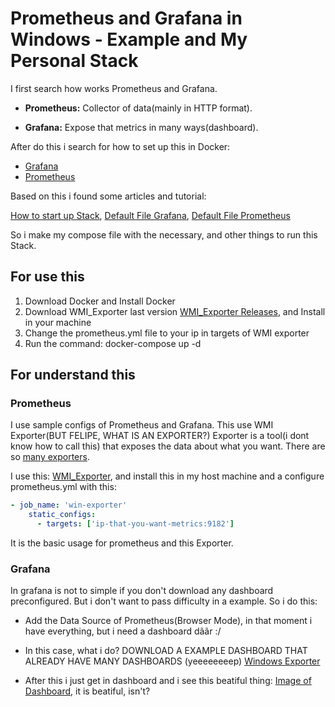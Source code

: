 # Prometheus and Grafana in Windows - Example and My Personal Stack

I first search how works Prometheus and Grafana.

- **Prometheus:** Collector of data(mainly in HTTP format).

- **Grafana:** Expose that metrics in many ways(dashboard).

After do this i search for how to set up this in Docker:

- [Grafana](https://hub.docker.com/r/grafana/grafana/)
- [Prometheus](https://hub.docker.com/r/prom/prometheus/)

Based on this i found some articles and tutorial:

[How to start up Stack](https://medium.com/@salohyprivat/prometheus-and-grafana-d59f3b1ded8b),
[Default File Grafana](https://github.com/grafana/grafana/blob/master/conf/defaults.ini),
[Default File Prometheus](https://github.com/prometheus/prometheus/blob/master/docs/getting_started.md)

So i make my compose file with the necessary, and other things to run this Stack.

## For use this

1. Download Docker and Install Docker
2. Download WMI_Exporter last version [WMI_Exporter Releases](https://github.com/martinlindhe/wmi_exporter/releases), and Install in your machine
3. Change the prometheus.yml file to your ip in targets of WMI exporter
4. Run the command: docker-compose up -d

## For understand this

### Prometheus

I use sample configs of Prometheus and Grafana. This use WMI Exporter(BUT FELIPE, WHAT IS AN EXPORTER?)
Exporter is a tool(i dont know how to call this) that exposes the data about what you want. There are so [many exporters](https://prometheus.io/docs/instrumenting/exporters/).

I use this: [WMI_Exporter](https://github.com/martinlindhe/wmi_exporter), and install this in my host machine and a configure prometheus.yml with this:

```yml
- job_name: 'win-exporter'
    static_configs:
      - targets: ['ip-that-you-want-metrics:9182']
```

It is the  basic usage for prometheus and this Exporter.

### Grafana

In grafana is not to simple if you don't download any dashboard preconfigured. But i don't want to pass difficulty in a example. So i do this:

- Add the Data Source of Prometheus(Browser Mode), in that moment i have everything, but i need a dashboard dããr :/

- In this case, what i do? DOWNLOAD A EXAMPLE DASHBOARD THAT ALREADY HAVE MANY DASHBOARDS (yeeeeeeeep) [Windows Exporter](https://grafana.com/dashboards/2129)

- After this i just get in dashboard and i see this beatiful thing: [Image of Dashboard](https://prnt.sc/m79ow6), it is beatiful, isn't?
